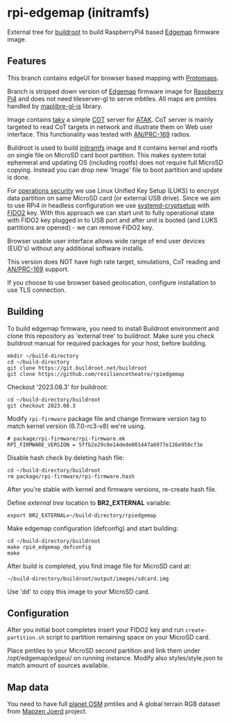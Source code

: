 # rpi-edgemap (initramfs)

External tree for [buildroot](https://buildroot.org) to build RaspberryPi4 based [Edgemap](https://resilience-theatre.com/edgemap/) firmware image. 

## Features

This branch contains edgeUI for browser based mapping with [Protomaps](https://protomaps.com/). 

Branch is stripped down version of [Edgemap](https://resilience-theatre.com/edgemap/) firmware image for
[Raspberry Pi4](https://en.wikipedia.org/wiki/Raspberry_Pi) and does not need tileserver-gl to serve 
mbtiles. All maps are pmtiles handled by [maplibre-gl-js](https://github.com/maplibre/maplibre-gl-js) library.

Image contains [taky](https://github.com/tkuester/taky) a simple [COT](https://www.mitre.org/sites/default/files/pdf/09_4937.pdf) server 
for [ATAK](https://tak.gov/products). CoT server is mainly targeted to read CoT targets in network and illustrate them on Web user interface.
This functionality was tested with [AN/PRC-169](https://silvustechnologies.com/) radios.

Buildroot is used to build [initramfs](https://en.wikipedia.org/wiki/Initial_ramdisk) image and it contains kernel and rootfs on single file
on MicroSD card boot partition. This makes system total ephemeral and updating OS (including rootfs) does not require full MicroSD copying. Instead
you can drop new 'Image' file to boot partition and update is done. 

For [operations security](https://en.wikipedia.org/wiki/Operations_security) we use Linux Unified Key Setup (LUKS) to encrypt data partition on same MicroSD card (or external USB drive).
Since we aim to use RPi4 in headless configuration we use [systemd-cryptsetup](https://www.freedesktop.org/software/systemd/man/latest/systemd-cryptsetup@.service.html)
with [FIDO2](https://shop.nitrokey.com/shop/product/nkfi2-nitrokey-fido2-55) key. With this approach we can start unit to fully operational state with FIDO2
key plugged in to USB port and after unit is booted (and LUKS partitions are opened) - we can remove FIDO2 key. 

Browser usable user interface allows wide range of end user devices (EUD's) without any additional software installs. 

This version does NOT have high rate target, simulations, CoT reading and [AN/PRC-169](https://silvustechnologies.com/) support. 

If you choose to use browser based geolocation, configure installation to use TLS connection.

## Building

To build edgemap firmware, you need to install Buildroot environment and clone this repository 
as 'external tree' to buildroot. Make sure you check buildroot manual for required packages 
for your host, before building.

```
mkdir ~/build-directory
cd ~/build-directory
git clone https://git.buildroot.net/buildroot
git clone https://github.com/resiliencetheatre/rpiedgemap
```

Checkout '2023.08.3' for buildroot:

```
cd ~/build-directory/buildroot
git checkout 2023.08.3
```

Modify `rpi-firmware` package file and change firmware version tag to
match kernel version (6.7.0-rc3-v8) we're using. 

```
# package/rpi-firmware/rpi-firmware.mk
RPI_FIRMWARE_VERSION = 5ffb2e29c0e14dede001447a6977e126e950cf3e
```

Disable hash check by deleting hash file:

```
cd ~/build-directory/buildroot
rm package/rpi-firmware/rpi-firmware.hash
```

After you're stable with kernel and firmware versions, re-create hash file.

Define _external tree_ location to **BR2_EXTERNAL** variable:

```
export BR2_EXTERNAL=~/build-directory/rpiedgemap
```

Make edgemap configuration (defconfig) and start building:

```
cd ~/build-directory/buildroot
make rpi4_edgemap_defconfig
make
```

After build is completed, you find image file for MicroSD card at:

```
~/build-directory/buildroot/output/images/sdcard.img
```

Use 'dd' to copy this image to your MicroSD card.

## Configuration

After you initial boot completes insert your FIDO2 key and run `create-partition.sh` script to partition remaining space on your MicroSD card. 

Place pmtiles to your MicroSD second partition and link them under /opt/edgemap/edgeui/ on running instance. Modify also styles/style.json to 
match amount of sources available.

## Map data

You need to have full [planet OSM](https://maps.protomaps.com/builds/) pmtiles and A global terrain RGB dataset from [Mapzen Joerd](https://github.com/tilezen/joerd) project.



